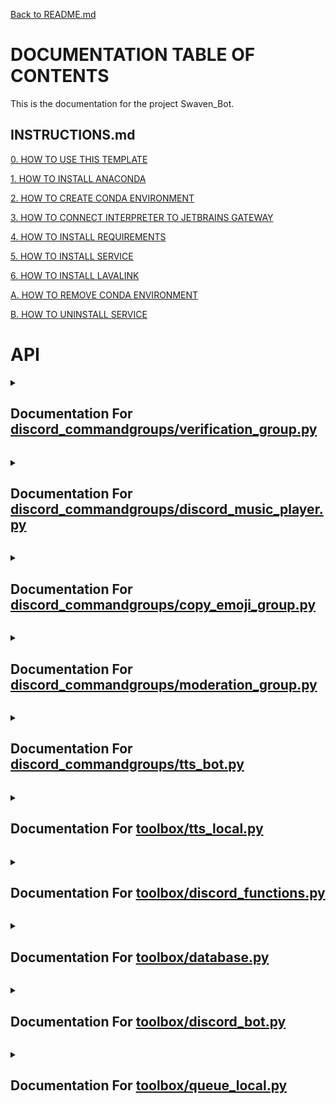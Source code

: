 [Back to README.md](/README.md)

# DOCUMENTATION TABLE OF CONTENTS #

This is the documentation for the project Swaven_Bot.

## INSTRUCTIONS.md ##

[0. HOW TO USE THIS TEMPLATE](/docs/INSTRUCTIONS.md#0-how-to-use-this-template)

[1. HOW TO INSTALL ANACONDA](/docs/INSTRUCTIONS.md#1-how-to-install-anaconda)

[2. HOW TO CREATE CONDA ENVIRONMENT](/docs/INSTRUCTIONS.md#2-how-to-create-conda-environment)

[3. HOW TO CONNECT INTERPRETER TO JETBRAINS GATEWAY](/docs/INSTRUCTIONS.md#3-how-to-connect-interpreter-to-jetbrains-gateway)

[4. HOW TO INSTALL REQUIREMENTS](/docs/INSTRUCTIONS.md#4-how-to-install-requirements)

[5. HOW TO INSTALL SERVICE](/docs/INSTRUCTIONS.md#5-how-to-install-service)

[6. HOW TO INSTALL LAVALINK](/docs/INSTRUCTIONS.md#6-how-to-install-lavalink)

[A. HOW TO REMOVE CONDA ENVIRONMENT](/docs/INSTRUCTIONS.md#a-how-to-remove-conda-environment)

[B. HOW TO UNINSTALL SERVICE](/docs/INSTRUCTIONS.md#b-how-to-uninstall-service)

# API #


<details>
<summary>

## Documentation For [discord_commandgroups/verification_group.py](/docs/DISCORD_COMMANDGROUPS-VERIFICATION_GROUP.md)

</summary>


 <details>
<summary>

### > [function setup](/docs/DISCORD_COMMANDGROUPS-VERIFICATION_GROUP.md#function-setup) 



</summary>

[def setup(bot_instance):](./../discord_commandgroups/verification_group.py#L125) 



</details>

<br></details>


<details>
<summary>

## Documentation For [discord_commandgroups/discord_music_player.py](/docs/DISCORD_COMMANDGROUPS-DISCORD_MUSIC_PLAYER.md)

</summary>


 <details>
<summary>

### > [function setup](/docs/DISCORD_COMMANDGROUPS-DISCORD_MUSIC_PLAYER.md#function-setup) 



</summary>

[def setup(bot_instance):](./../discord_commandgroups/discord_music_player.py#L126) 



</details>

<br></details>


<details>
<summary>

## Documentation For [discord_commandgroups/copy_emoji_group.py](/docs/DISCORD_COMMANDGROUPS-COPY_EMOJI_GROUP.md)

</summary>


 <details>
<summary>

### > [function setup](/docs/DISCORD_COMMANDGROUPS-COPY_EMOJI_GROUP.md#function-setup) 



</summary>

[def setup(bot_instance):](./../discord_commandgroups/copy_emoji_group.py#L45) 



</details>

<br></details>


<details>
<summary>

## Documentation For [discord_commandgroups/moderation_group.py](/docs/DISCORD_COMMANDGROUPS-MODERATION_GROUP.md)

</summary>


 <details>
<summary>

### > [function setup](/docs/DISCORD_COMMANDGROUPS-MODERATION_GROUP.md#function-setup) 



</summary>

[def setup(bot_instance, message_log_id):](./../discord_commandgroups/moderation_group.py#L33) 



</details>

<br></details>


<details>
<summary>

## Documentation For [discord_commandgroups/tts_bot.py](/docs/DISCORD_COMMANDGROUPS-TTS_BOT.md)

</summary>


 <details>
<summary>

### > [function setup](/docs/DISCORD_COMMANDGROUPS-TTS_BOT.md#function-setup) 



</summary>

[def setup(bot_instance, vc_text__channel_id):](./../discord_commandgroups/tts_bot.py#L23) 



</details>

<br></details>


<details>
<summary>

## Documentation For [toolbox/tts_local.py](/docs/TOOLBOX-TTS_LOCAL.md)

</summary>


 <details>
<summary>

### > [function set_tts](/docs/TOOLBOX-TTS_LOCAL.md#function-set_tts) 



</summary>

[def set_tts(model:str):](./../toolbox/tts_local.py#L12) 

Param


```python
    text: str
        Text to be converted to speech
```

Return


```python
    None
```



</details>

<br></details>


<details>
<summary>

## Documentation For [toolbox/discord_functions.py](/docs/TOOLBOX-DISCORD_FUNCTIONS.md)

</summary>


 <details>
<summary>

### > [function get_role_names_from_string](/docs/TOOLBOX-DISCORD_FUNCTIONS.md#function-get_role_names_from_string) 



</summary>

[def get_role_names_from_string(ctx, role_str: str):](./../toolbox/discord_functions.py#L3) 

Note


```python
    This function will remove duplicates as well
```

Param


```python
    role_str: str
        A string of roles separated by commas (i.e. "role1, role2, role3")
        Also can be separated by spaces (i.e. "role1 role2 role3")
        This can be either the role name or the role id/mention
```

Return


```python
    roles: list
        A list of role names
```

Example


```python
    # This is an example of how to use this function, within a command
    role_str = "role1, role2, role3"
    roles = get_role_names_from_string(ctx, role_str)
    ctx.respond(f"Roles {roles} located.")
```



</details>


 <details>
<summary>

### > [function get_role_id](/docs/TOOLBOX-DISCORD_FUNCTIONS.md#function-get_role_id) 



</summary>

[def get_role_id(ctx, role_name):](./../toolbox/discord_functions.py#L47) 

Note


```python
    This function will raise an error if the role does not exist
```

Param


```python
    ctx: discord_slash.context.SlashContext
        The context of the command
    role_name: str
        The name of the role
```

Return


```python
    role_id: int
        The id of the role
```

Example


```python
    # This is an example of how to use this function, within a command
    role_name = "role1"
    role_id = get_role_id(ctx, role_name)
    ctx.respond(f"Role {role_name} has id {role_id}")
```



</details>


 <details>
<summary>

### > [function remove_emoji_numbers](/docs/TOOLBOX-DISCORD_FUNCTIONS.md#function-remove_emoji_numbers) 



</summary>

[def remove_emoji_numbers(text: str):](./../toolbox/discord_functions.py#L82) 

Note


```python
    This function removes numbers from discord emojis for tts. (i.e. <:emoji:123456789> to emoji)
```

Param


```python
    text: str
        The text to remove numbers from
```

Return


```python
    text: str
        The text with numbers removed
```

Example


```python
    text = remove_emoji_numbers(text)
```



</details>


 <details>
<summary>

### > [function convert_ping_to_username](/docs/TOOLBOX-DISCORD_FUNCTIONS.md#function-convert_ping_to_username) 



</summary>

[def convert_ping_to_username(text, guild):](./../toolbox/discord_functions.py#L113) 



</details>


 <details>
<summary>

### > [function get_emoji_from_id](/docs/TOOLBOX-DISCORD_FUNCTIONS.md#function-get_emoji_from_id) 



</summary>

[def get_emoji_from_id(ctx, id) -> str:](./../toolbox/discord_functions.py#L125) 

Param


```python
    ctx: discord_slash.context.SlashContext
        The context of the command
    id: int
        The id of the emoji
```

Return


```python
    emoji: str
        The emoji
```



</details>

<br></details>


<details>
<summary>

## Documentation For [toolbox/database.py](/docs/TOOLBOX-DATABASE.md)

</summary>


 <details>
<summary>

### > [function set_storage_path](/docs/TOOLBOX-DATABASE.md#function-set_storage_path) 



</summary>

[def set_storage_path(path):](./../toolbox/database.py#L8) 

Note


```python
    This function is used to set the path to the folder where the database files will be stored
```

Param


```python
ters
    ----------
    path : str
        The path to the folder where the database files will be stored
```

Return


```python
    None
        This function does not return anything
```

Example


```python
    set_storage_path('C:/Users/JohnDoe/Documents/MyDatabase')
```

Reference


```python
    No Links
```



</details>


 <details>
<summary>

### > [function slugify](/docs/TOOLBOX-DATABASE.md#function-slugify) 



</summary>

[def slugify(value, allow_unicode=False):](./../toolbox/database.py#L40) 

Note


```python
    This function is used to slugify strings, which basically means to remove all special characters and replace them with dashes.
    This is useful for creating file names from strings.
```

Param


```python
ters
    ----------
    value : str
        The string to be slugified
    allow_unicode : bool
        Whether or not to allow unicode characters
```

Return


```python
    str
        The slugified string
```

Example


```python
    a = slugify('Hello World')
```

Reference


```python
    https://github.com/django/django/blob/master/django/utils/text.py
```



</details>


 <details>
<summary>

### > [function get](/docs/TOOLBOX-DATABASE.md#function-get) 



</summary>

[def get(name: str) -> object:](./../toolbox/database.py#L76) 

Note


```python
    This function is used to load objects from the database folder
```

Param


```python
ters
    ----------
    name : str
        The name of the file to be loaded
```

Return


```python
    object or None
        The object loaded from the file, could be anything
```

Example


```python
    spreadsheet_data = get('spreadsheet_people')
```

Reference


```python
    No Links
```



</details>


 <details>
<summary>

### > [function save](/docs/TOOLBOX-DATABASE.md#function-save) 



</summary>

[def save(name: str, data: any) -> None:](./../toolbox/database.py#L107) 

Note


```python
    This function is used to save objects to the database folder
```

Param


```python
ters
    ----------
    name : str
        The name of the file to be saved
    data : any
        The data to be saved
```

Return


```python
    None
        This function does not return anything
```

Example


```python
    spreadsheet_data = {"People": ["Bill", "Kent", "Steve"], "Ages": [20, 30, 40]}

    save('spreadsheet_people', spreadsheet_data)
```

Reference


```python
    No Links
```



</details>


 <details>
<summary>

### > [function delete_database](/docs/TOOLBOX-DATABASE.md#function-delete_database) 



</summary>

[def delete_database(name: str) -> object:](./../toolbox/database.py#L142) 

Note


```python
    This function is used to delete objects from the database folder
```

Param


```python
ters
    ----------
    name : str
        The name of the file to be deleted
```

Return


```python
    object or None
        The object loaded from the file, could be anything
```

Example


```python
    spreadsheet_data = {"People": ["Bill", "Kent", "Steve"], "Ages": [20, 30, 40]}

    save('spreadsheet_people', spreadsheet_data)

    delete_database('spreadsheet_people')
```

Reference


```python
    No Links
```



</details>


 <details>
<summary>

### > [function save_key](/docs/TOOLBOX-DATABASE.md#function-save_key) 



</summary>

[def save_key(platform: str, key: str, override: bool = False) -> None:](./../toolbox/database.py#L180) 

Note


```python
    This function is used to save keys in a secure location
```

Param


```python
ters
    ----------
    platform: str
        The name of the platform to be saved (e.g. 'google')
    key: str
        The key to be saved (e.g. '<google_api_key>')
    override: bool
        Whether or not to override the key if it already exists
```

Return


```python
    None
        This function does not return anything
```

Example


```python
    save_key('google', '<google_api_key>')
```

Reference


```python
    https://www.nylas.com/blog/making-use-of-environment-variables-in-python/
```



</details>


 <details>
<summary>

### > [function load_key](/docs/TOOLBOX-DATABASE.md#function-load_key) 



</summary>

[def load_key(platform: str) -> str:](./../toolbox/database.py#L227) 

Note


```python
        This function is used to load keys from a secure location
```

Param


```python
ters
        ----------
        platform: str
            The key to be loaded (e.g. '<google_api_key>')
```

Return


```python
        str or None
            This function returns the key if it exists, otherwise it returns None
```

Example


```python
        key = load_key('google')
```

Reference


```python
        https://www.nylas.com/blog/making-use-of-environment-variables-in-python/
```



</details>

<br></details>


<details>
<summary>

## Documentation For [toolbox/discord_bot.py](/docs/TOOLBOX-DISCORD_BOT.md)

</summary>


 <details>
<summary>

### > [class discordBot](/docs/TOOLBOX-DISCORD_BOT.md#class-discordbot) 



</summary>

[class discordBot:](./../toolbox/discord_bot.py#L4) 

Note


```python
        This class is used to create a Discord Bot.
```

Param


```python
ters
        ----------
        api_token : str
            The API token of the Discord Bot
```

Return


```python
        None
```

Example


```python
        from discord_bot import discordBot
        api_token = "YOUR_API_TOKEN"
        bot = discordBot(api_token)
        bot.run()
```

Reference


```python
        https://docs.pycord.dev/en/stable/
```




 <details>
<summary>

### >  > [function discordBot.init](/docs/TOOLBOX-DISCORD_BOT.md#function-discordbotinit) 



</summary>

[def __init__(self, api_token: str) -> None:](./../toolbox/discord_bot.py#L5) 

Note


```python
        This class is used to create a Discord Bot.
```

Param


```python
ters
        ----------
        api_token : str
            The API token of the Discord Bot
```

Return


```python
        None
```

Example


```python
        from discord_bot import discordBot
        api_token = "YOUR_API_TOKEN"
        bot = discordBot(api_token)
        bot.run()
```

Reference


```python
        https://docs.pycord.dev/en/stable/
```



</details>


 <details>
<summary>

### >  > [function discordBot.add_server_id](/docs/TOOLBOX-DISCORD_BOT.md#function-discordbotadd_server_id) 



</summary>

[def add_server_id(self, server_id: int) -> None:](./../toolbox/discord_bot.py#L36) 

Note


```python
        This function is used to add a server ID to the bot.
```

Param


```python
ters
        ----------
        server_id : int
            The ID of the server to add the bot to
```

Return


```python
        None
```

Example


```python
        from discord_bot import discordBot
        api_token = "YOUR_API_TOKEN"
        bot = discordBot(api_token)
        bot.add_server_id(123456789)

        @bot.bot.slash_command(name="hello", guild_ids=bot.guild_ids)
        async def hello(ctx, name: str = "World"):
            await ctx.send(f"Hello {name}!")

        bot.run()
```

Reference


```python
        https://docs.pycord.dev/en/stable/
```



</details>


 <details>
<summary>

### >  > [function discordBot.add_server_ids](/docs/TOOLBOX-DISCORD_BOT.md#function-discordbotadd_server_ids) 



</summary>

[def add_server_ids(self, server_ids: list) -> None:](./../toolbox/discord_bot.py#L70) 

Note


```python
        This function is used to add a list of server IDs to the bot.
```

Param


```python
ters
        ----------
        server_ids : list
            The IDs of the servers to add the bot to
```

Return


```python
        None
```

Example


```python
        from discord_bot import discordBot
        api_token = "YOUR_API_TOKEN"
        bot = discordBot(api_token)
        server_ids = [123456789, 987654321]
        bot.add_server_ids(server_ids)

        @bot.bot.slash_command(name="hello", guild_ids=bot.guild_ids)
        async def hello(ctx, name: str = "World"):
            await ctx.send(f"Hello {name}!")


        bot.run()
```

Reference


```python
        https://docs.pycord.dev/en/stable/
```



</details>


 <details>
<summary>

### >  > [function discordBot.add_slash_command_group](/docs/TOOLBOX-DISCORD_BOT.md#function-discordbotadd_slash_command_group) 



</summary>

[def add_slash_command_group(self, slash_command_group) -> None:](./../toolbox/discord_bot.py#L106) 

Note


```python
        This function is used to add a list of server IDs to the bot.
```

Param


```python
ters
        ----------
        slash_command_group
            The IDs of the servers to add the bot to.
```

Return


```python
        None
```

Example


```python
        from discord_bot import discordBot
        import discord
        api_token = "YOUR_API_TOKEN"
        bot = discordBot(api_token)

        server_ids = [123456789, 987654321]
        bot.add_server_ids(server_ids)

        command_group = discord.SlashCommandGroup(name="test", description="test")

        @command_group.command(name="hello", description="hello", guild_ids=bot.guild_ids)
        async def hello(ctx, name: str = "World"):
            await ctx.send(f"Hello {name}!")

        @command_group.command(name="goodbye", description="goodbye", guild_ids=bot.guild_ids)
        async def goodbye(ctx, name: str = "World"):
            await ctx.send(f"Goodbye {name}!")

        bot.add_slash_command_group(command_group)

        bot.run()
```

Reference


```python
        https://docs.pycord.dev/en/stable/
```



</details>


 <details>
<summary>

### >  > [function discordBot.run](/docs/TOOLBOX-DISCORD_BOT.md#function-discordbotrun) 



</summary>

[def run(self) -> None:](./../toolbox/discord_bot.py#L151) 

Note


```python
        This function is used to run the Discord Bot.
```

Param


```python
ters
        ----------
        None
```

Return


```python
        None
```

Example


```python
        from discord_bot import discordBot
        api_token = "YOUR_API_TOKEN"
        bot = discordBot(api_token)
        bot.run()
```

Reference


```python
        https://docs.pycord.dev/en/stable/
```



</details>

</details>

<br></details>


<details>
<summary>

## Documentation For [toolbox/queue_local.py](/docs/TOOLBOX-QUEUE_LOCAL.md)

</summary>


 <details>
<summary>

### > [class Queue](/docs/TOOLBOX-QUEUE_LOCAL.md#class-queue) 



</summary>

[class Queue:](./../toolbox/queue_local.py#L2) 

Note


```python
    A queue is a data structure that follows the First In First Out (FIFO) principle.
    This means that the first item added to the queue will be the first item removed from the queue.
    A queue can be implemented using a list or a linked list.
```

Param


```python
    queue_list: list
        The list to initialize the queue with
    max_size: int
        The maximum size of the queue
```

Example


```python
    queue = Queue([1, 2, 3, 4, 5], 10)

    a = queue.dequeue()
    print(a)
```

Reference


```python
    https://en.wikipedia.org/wiki/Queue_(abstract_data_type)
```




 <details>
<summary>

### >  > [function Queue.init](/docs/TOOLBOX-QUEUE_LOCAL.md#function-queueinit) 



</summary>

[def __init__(self, queue_list: list = None, max_size: int = None):](./../toolbox/queue_local.py#L30) 

Note


```python
        If the queue_list is not None, then the queue will be initialized with the list
        If the max_size is not None, then the queue will be initialized with the max_size
```

Param


```python
        queue_list: list
            The list to initialize the queue with
        max_size: int
            The maximum size of the queue
```

Return


```python
        None
```

Example


```python
        queue = Queue([1, 2, 3, 4, 5], 10)

        a = queue.dequeue()
        print(a)
```



</details>


 <details>
<summary>

### >  > [function Queue.enqueue](/docs/TOOLBOX-QUEUE_LOCAL.md#function-queueenqueue) 



</summary>

[def enqueue(self, item):](./../toolbox/queue_local.py#L61) 

Note


```python
        Adds the item to the end of the queue
```

Param


```python
        item: any
            The item to add to the queue
```

Return


```python
        None
```

Example


```python
        queue = Queue(max_size=10)

        queue.enqueue(1)
        queue.enqueue(2)
        queue.enqueue(3)
        print(queue)
```



</details>


 <details>
<summary>

### >  > [function Queue.dequeue](/docs/TOOLBOX-QUEUE_LOCAL.md#function-queuedequeue) 



</summary>

[def dequeue(self):](./../toolbox/queue_local.py#L90) 

Note


```python
        Removes the first item from the queue
```

Param


```python
        None
```

Return


```python
        item: any
            The item that was removed from the queue
```

Example


```python
        queue = Queue(max_size=10)

        queue.enqueue(1)
        queue.enqueue(2)
        queue.enqueue(3)

        a = queue.dequeue()
        print(a)
```



</details>


 <details>
<summary>

### >  > [function Queue.size](/docs/TOOLBOX-QUEUE_LOCAL.md#function-queuesize) 



</summary>

[def size(self) -> int:](./../toolbox/queue_local.py#L118) 

Note


```python
        Returns the size of the queue
```

Param


```python
        None
```

Return


```python
        size: int
            The size of the queue
```

Example


```python
        queue = Queue(max_size=10)

        queue.enqueue(1)
        queue.enqueue(2)
        queue.enqueue(3)

        print(queue.size())
```



</details>


 <details>
<summary>

### >  > [function Queue.is_empty](/docs/TOOLBOX-QUEUE_LOCAL.md#function-queueis_empty) 



</summary>

[def is_empty(self) -> bool:](./../toolbox/queue_local.py#L146) 

Note


```python
        Returns True if the queue is empty, False otherwise
```

Param


```python
        None
```

Return


```python
        is_empty: bool
            True if the queue is empty, False otherwise
```

Example


```python
        queue = Queue(max_size=10)

        queue.enqueue(1)
        queue.enqueue(2)

        print(queue.is_empty())
```



</details>


 <details>
<summary>

### >  > [function Queue.peek](/docs/TOOLBOX-QUEUE_LOCAL.md#function-queuepeek) 



</summary>

[def peek(self):](./../toolbox/queue_local.py#L173) 

Note


```python
        Returns the first item in the queue without removing it
```

Param


```python
        None
```

Return


```python
        item: any
            The first item in the queue
```

Example


```python
        queue = Queue(max_size=10)

        queue.enqueue(1)
        queue.enqueue(2)
        queue.enqueue(3)

        a = queue.peek()
        print(a)
```



</details>


 <details>
<summary>

### >  > [function Queue.get_list](/docs/TOOLBOX-QUEUE_LOCAL.md#function-queueget_list) 



</summary>

[def get_list(self):](./../toolbox/queue_local.py#L201) 

Note


```python
        Returns the list of items in the queue
```

Param


```python
        None
```

Return


```python
        list: list
            The list of items in the queue
```

Example


```python
        queue = Queue(max_size=10)

        queue.enqueue(1)
        queue.enqueue(2)
        queue.enqueue(3)

        a = queue.get_list()
        print(a)
```



</details>


 <details>
<summary>

### >  > [function Queue.len](/docs/TOOLBOX-QUEUE_LOCAL.md#function-queuelen) 



</summary>

[def __len__(self):](./../toolbox/queue_local.py#L230) 

Note


```python
        Returns the size of the queue
```

Param


```python
        None
```

Return


```python
        size: int
            The size of the queue
```

Example


```python
        queue = Queue(max_size=10)

        queue.enqueue(1)
        queue.enqueue(2)

        print(len(queue))
```



</details>


 <details>
<summary>

### >  > [function Queue.copy](/docs/TOOLBOX-QUEUE_LOCAL.md#function-queuecopy) 



</summary>

[def copy(self):](./../toolbox/queue_local.py#L256) 

Note


```python
        Returns a copy of the queue
```

Param


```python
        None
```

Return


```python
        new_queue: Queue
            A copy of the queue
```

Example


```python
        queue = Queue(max_size=10)

        queue.enqueue(1)
        queue.enqueue(2)
        queue.enqueue(3)

        new_queue = queue.copy()
        print(new_queue)
```



</details>


 <details>
<summary>

### >  > [function Queue.copy](/docs/TOOLBOX-QUEUE_LOCAL.md#function-queuecopy) 



</summary>

[def __copy__(self):](./../toolbox/queue_local.py#L288) 

Note


```python
        Returns a copy of the queue
```

Param


```python
        None
```

Return


```python
        new_queue: Queue
            A copy of the queue
```

Example


```python
        queue = Queue(max_size=10)

        queue.enqueue(1)
        queue.enqueue(2)
        queue.enqueue(3)

        new_queue = queue.copy()
        print(new_queue)
```



</details>


 <details>
<summary>

### >  > [function Queue.eq](/docs/TOOLBOX-QUEUE_LOCAL.md#function-queueeq) 



</summary>

[def __eq__(self, other):](./../toolbox/queue_local.py#L317) 

Note


```python
        Returns True if the queues are equal, False otherwise
```

Param


```python
        other: Queue
            The other queue to compare to
```

Return


```python
        is_equal: bool
            True if the queues are equal, False otherwise
```

Example


```python
        queue = Queue([1, 2, 3, 4, 5], max_size=10)
        other = Queue([1, 2, 3, 4, 5], max_size=10)

        print(queue == other)
```



</details>


 <details>
<summary>

### >  > [function Queue.ne](/docs/TOOLBOX-QUEUE_LOCAL.md#function-queuene) 



</summary>

[def __ne__(self, other):](./../toolbox/queue_local.py#L348) 

Note


```python
        Returns True if the queues are not equal, False otherwise
```

Param


```python
        other: Queue
            The other queue to compare to
```

Return


```python
        is_not_equal: bool
            True if the queues are not equal, False otherwise
```

Example


```python
        queue = Queue([1, 2, 3, 4, 5], max_size=10)
        other = Queue([1, 2, 3, 4, 5], max_size=10)

        print(queue != other)
```



</details>


 <details>
<summary>

### >  > [function Queue.getitem](/docs/TOOLBOX-QUEUE_LOCAL.md#function-queuegetitem) 



</summary>

[def __getitem__(self, index):](./../toolbox/queue_local.py#L373) 

Note


```python
        Returns the item at the given index
```

Param


```python
        index: int
            The index of the item to get
```

Return


```python
        item: any
            The item at the given index
```

Example


```python
        queue = Queue([1, 2, 3, 4, 5], max_size=10)

        print(queue[2])
```



</details>


 <details>
<summary>

### >  > [function Queue.setitem](/docs/TOOLBOX-QUEUE_LOCAL.md#function-queuesetitem) 



</summary>

[def __setitem__(self, index, value):](./../toolbox/queue_local.py#L397) 

Note


```python
        Sets the item at the given index to the given value
```

Param


```python
        index: int
            The index of the item to set
        value: any
            The value to set the item to
```

Return


```python
        None
```

Example


```python
        queue = Queue([1, 2, 3, 4, 5], max_size=10)

        queue[2] = 10
        print(queue)
```



</details>


 <details>
<summary>

### >  > [function Queue.delitem](/docs/TOOLBOX-QUEUE_LOCAL.md#function-queuedelitem) 



</summary>

[def __delitem__(self, index):](./../toolbox/queue_local.py#L423) 

Note


```python
        Deletes the item at the given index
```

Param


```python
        index: int
            The index of the item to delete
```

Return


```python
        None
```

Example


```python
        queue = Queue([1, 2, 3, 4, 5], max_size=10)

        del queue[2]
        print(queue)
```



</details>


 <details>
<summary>

### >  > [function Queue.iter](/docs/TOOLBOX-QUEUE_LOCAL.md#function-queueiter) 



</summary>

[def __iter__(self):](./../toolbox/queue_local.py#L447) 

Note


```python
        Returns an iterator for the queue
```

Param


```python
        None
```

Return


```python
        iter: iter
            An iterator for the queue
```

Example


```python
        queue = Queue([1, 2, 3, 4, 5], max_size=10)

        for item in queue:
            print(item)
```



</details>


 <details>
<summary>

### >  > [function Queue.reversed](/docs/TOOLBOX-QUEUE_LOCAL.md#function-queuereversed) 



</summary>

[def __reversed__(self):](./../toolbox/queue_local.py#L471) 

Note


```python
        Returns an iterator for the queue in reverse order
```

Param


```python
        None
```

Return


```python
        reversed: iter
            An iterator for the queue in reverse order
```

Example


```python
        queue = Queue([1, 2, 3, 4, 5], max_size=10)

        for item in reversed(queue):
            print(item)
```



</details>


 <details>
<summary>

### >  > [function Queue.contains](/docs/TOOLBOX-QUEUE_LOCAL.md#function-queuecontains) 



</summary>

[def __contains__(self, item):](./../toolbox/queue_local.py#L495) 

Note


```python
        Returns True if the item is in the queue, False otherwise
```

Param


```python
        item: any
            The item to check for
```

Return


```python
        is_in: bool
            True if the item is in the queue, False otherwise
```

Example


```python
        queue = Queue([1, 2, 3, 4, 5], max_size=10)

        print(1 in queue)
```



</details>


 <details>
<summary>

### >  > [function Queue.add](/docs/TOOLBOX-QUEUE_LOCAL.md#function-queueadd) 



</summary>

[def __add__(self, other):](./../toolbox/queue_local.py#L519) 

Note


```python
        Returns a new queue with the items from both queues
```

Param


```python
        other: Queue
            The other queue to add to this queue
```

Return


```python
        new_queue: Queue
            A new queue with the items from both queues
```

Example


```python
        queue = Queue([1, 2, 3, 4, 5], max_size=10)
        other = Queue([6, 7, 8, 9, 10], max_size=10)

        new_queue = queue + other
        print(new_queue)
```



</details>


 <details>
<summary>

### >  > [function Queue.iadd](/docs/TOOLBOX-QUEUE_LOCAL.md#function-queueiadd) 



</summary>

[def __iadd__(self, other):](./../toolbox/queue_local.py#L550) 

Note


```python
        Returns this queue with the items from both queues
```

Param


```python
        other: Queue
            The other queue to add to this queue
```

Return


```python
        self: Queue
            This queue with the items from both queues
```

Example


```python
        queue = Queue([1, 2, 3, 4, 5], max_size=10)
        other = Queue([6, 7, 8, 9, 10], max_size=10)

        queue += other
        print(queue)
```



</details>


 <details>
<summary>

### >  > [function Queue.mul](/docs/TOOLBOX-QUEUE_LOCAL.md#function-queuemul) 



</summary>

[def __mul__(self, other):](./../toolbox/queue_local.py#L578) 

Note


```python
        Returns a new queue with the items from this queue repeated the given number of times
```

Param


```python
        other: int
            The number of times to repeat the queue
```

Return


```python
        new_queue: Queue
            A new queue with the items from this queue repeated the given number of times
```

Example


```python
        queue = Queue([1, 2, 3, 4, 5], max_size=10)

        new_queue = queue * 3
        print(new_queue)
```



</details>


 <details>
<summary>

### >  > [function Queue.imul](/docs/TOOLBOX-QUEUE_LOCAL.md#function-queueimul) 



</summary>

[def __imul__(self, other):](./../toolbox/queue_local.py#L607) 

Note


```python
        Returns this queue with the items from this queue repeated the given number of times
```

Param


```python
        other: int
            The number of times to repeat the queue
```

Return


```python
        self: Queue
            This queue with the items from this queue repeated the given number of times
```

Example


```python
        queue = Queue([1, 2, 3, 4, 5], max_size=10)

        queue *= 3
        print(queue)
```



</details>


 <details>
<summary>

### >  > [function Queue.str](/docs/TOOLBOX-QUEUE_LOCAL.md#function-queuestr) 



</summary>

[def __str__(self):](./../toolbox/queue_local.py#L636) 

Note


```python
        Returns a string representation of the queue
```

Param


```python
        None
```

Return


```python
        string: str
            A string representation of the queue
```

Example


```python
        queue = Queue([1, 2, 3, 4, 5], max_size=10)

        print(queue)
```



</details>

</details>

<br></details>

